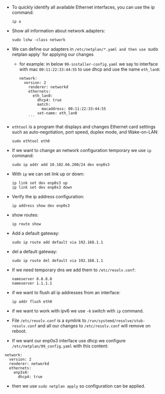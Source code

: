 * To quickly identify all available Ethernet interfaces, you can use the ip command:
	```
	ip a
	```

* Show all information about network adapters:
	```
	sudo lshw -class network
	```

* We can define our adapters in `/etc/netplan/*.yaml and then use `sudo netplan apply` 
for applying our changes
  - for example: in below `99-installer-config.yaml` we say to interface with mac
   `00:11:22:33:44:55` to use dhcp and use the name `eth_lan0`:

	```
	network:
  	  version: 2
        renderer: networkd
        ethernets:
          eth_lan0:
            dhcp4: true
            match:
              macaddress: 00:11:22:33:44:55
            set-name: eth_lan0
    	``` 

* `ethtool` is a program that displays and changes Ethernet card settings such as 
auto-negotiation, port speed, duplex mode, and Wake-on-LAN:
	```
	sudo ethtool eth0
	```

* If we want to change an network configuration temporary we use `ip` command:
	```
	sudo ip addr add 10.102.66.200/24 dev enp0s3
	```

* With `ip` we can set link up or down:
	```
	ip link set dev enp0s3 up
	ip link set dev enp0s3 down
	```

* Verify the ip address configuration:
	```
	ip address show dev enp0s3
	```

* show routes:
	```
	ip route show
	```

* Add a default gateway:
	```
	sudo ip route add default via 192.168.1.1
	```

* del a default gateway:
	```
	sudo ip route del default via 192.168.1.1
	```

* If we need temporary dns we add them to `/etc/resolv.conf`:
	```
	nameserver 8.8.8.8
	nameserver 1.1.1.1
	```

* if we want to flush all ip addresses from an interface:
	```
	ip addr flush eth0
	```

* if we want to work with ipv6 we use `-6` switch with `ip` command.

* File `/etc/resolv.conf` is a symlink to `/run/systemd/resolve/stub-resolv.conf`
and all our changes to `/etc/resolv.conf` will remove on reboot.

* If we want our enp0s3 interface use dhcp we configure 
`/etc/netplan/99_config.yaml` with this content:
```
network:
  version: 2
  renderer: networkd
  ethernets:
    enp3s0:
      dhcp4: true
```
  - then we use `sudo netplan apply` so configuration can be applied.